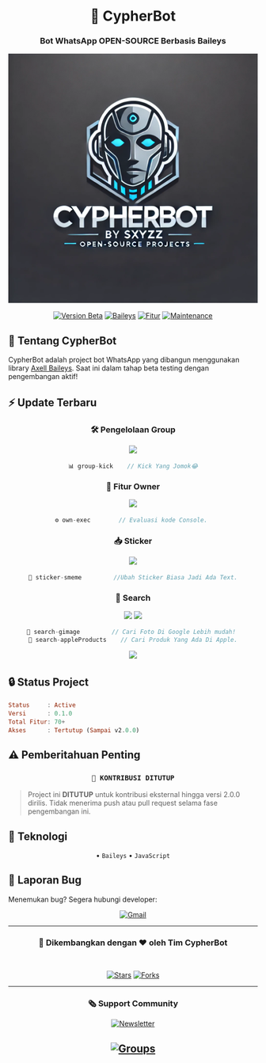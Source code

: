 <div align="center">

# 🌟 CypherBot

### Bot WhatsApp **OPEN-SOURCE** Berbasis Baileys

<img src="./.image/banner.webp" alt="CypherBot Banner">

[![Version Beta](https://img.shields.io/badge/ACTIVE-0.1.0-blue.svg?style=for-the-badge&logo=github)](https://github.com/sxyz-dev/CypherBot)
[![Baileys](https://img.shields.io/badge/Baileys-Latest-green.svg?style=for-the-badge&logo=whatsapp)](https://github.com/AxellNetwork/Baileys)
[![Fitur](https://img.shields.io/badge/Total_Fitur-56+-orange.svg?style=for-the-badge&logo=firebase)](https://github.com/yourusername/CypherBot)
[![Maintenance](https://img.shields.io/badge/Maintained-yes-green.svg?style=for-the-badge&logo=github)](https://github.com/yourusername/CypherBot)

</div>

## 🚀 Tentang CypherBot

CypherBot adalah project bot WhatsApp yang dibangun menggunakan library [Axell Baileys](https://github.com/AxellNetwork/Baileys). Saat ini dalam tahap beta testing dengan pengembangan aktif!

## ⚡ Update Terbaru

<div align="center">

### 🛠 Pengelolaan Group

<img src="https://img.shields.io/badge/NEW-group--kick-blue?style=flat-square&logo=javascript"/>

```js
📊 group-kick    // Kick Yang Jomok😂
```

### 👑 Fitur Owner

<img src="https://img.shields.io/badge/NEW-own--exec-red?style=flat-square&logo=javascript"/>

```js
⚙️ own-exec        // Evaluasi kode Console. 
```

### 📥 Sticker

<img src="https://img.shields.io/badge/NEW-sticker--smeme-green?style=flat-square&logo=javascript"/>

```js
🎵 sticker-smeme         //Ubah Sticker Biasa Jadi Ada Text.
```

### 🔎 Search

<img src="https://img.shields.io/badge/NEW-search--gimage-green?style=flat-square&logo=javascript"/>
<img src="https://img.shields.io/badge/NEW-search--appleProducts-green?style=flat-square&logo=javascript"/>

```js
🔎 search-gimage         // Cari Foto Di Google Lebih mudah! 
🔎 search-appleProducts    // Cari Produk Yang Ada Di Apple.
```

<img src="https://img.shields.io/badge/NEW-Dan-Lain-Lain-Cek-Sendiri.-green?style=flat-square&logo=javascript"/>

</div>

## 🔒 Status Project

```haskell
Status     : Active
Versi      : 0.1.0
Total Fitur: 70+
Akses      : Tertutup (Sampai v2.0.0)
```

## ⚠️ Pemberitahuan Penting

<div align="center">

### `🔐 KONTRIBUSI DITUTUP`

</div>

> Project ini **DITUTUP** untuk kontribusi eksternal hingga versi 2.0.0 dirilis.
> Tidak menerima push atau pull request selama fase pengembangan ini.

## 📱 Teknologi

<div align="center">

• `Baileys`
• `JavaScript`

</div>

## 🐛 Laporan Bug

Menemukan bug? Segera hubungi developer:

<div align="center">

[![Gmail](https://img.shields.io/badge/Gmail-sxyzz.dev%40gmail.com-red?style=for-the-badge&logo=gmail)](mailto:sxyzz.dev@gmail.com)

</div>

---

<div align="center">

### 💫 Dikembangkan dengan ❤️ oleh Tim CypherBot

<br>

[![Stars](https://img.shields.io/github/stars/sxyz-dev/CypherBot?style=social)](https://github.com/sxyz-dev/CypherBot)
[![Forks](https://img.shields.io/github/forks/sxyz-dev/CypherBot?style=social)](https://github.com/sxyz-dev/CypherBot)

---
### 🗞 Support Community

[![Newsletter](https://img.shields.io/badge/Newsletter-Support-blue?style=for-the-badge&logo=whatsapp)](https://whatsapp.com/channel/0029Vb3lj2l8V0tlKG7av62W)

[![Groups](https://img.shields.io/badge/Group-Support-blue?style=for-the-badge&logo=whatsapp)](https://chat.whatsapp.com/LrXs5UBnBVdAHhSXDcDwe0)
---
</div>